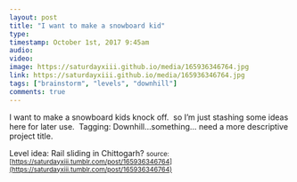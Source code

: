 ```yaml
---
layout: post
title: "I want to make a snowboard kid"
type: 
timestamp: October 1st, 2017 9:45am
audio: 
video: 
image: https://saturdayxiii.github.io/media/165936346764.jpg
link: https://saturdayxiii.github.io/media/165936346764.jpg
tags: ["brainstorm", "levels", "downhill"]
comments: true
---
```

I want to make a snowboard kids knock off.  so I’m just stashing some ideas here for later use.  Tagging: Downhill…something… need a more descriptive project title.


Level idea: Rail sliding in Chittogarh?
<small>source: [https://saturdayxiii.tumblr.com/post/165936346764](https://saturdayxiii.tumblr.com/post/165936346764)</small>